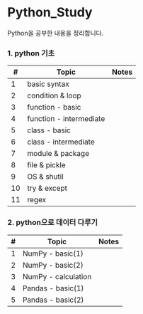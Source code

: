 # Python_Study

Python을 공부한 내용을 정리합니다.


### 1. python 기초
| # | Topic | Notes |
|---|---|---|
|1| basic syntax ||
|2| condition & loop  ||
|3| function - basic  ||
|4| function - intermediate  ||
|5| class - basic ||
|6| class - intermediate ||
|7| module & package ||
|8| file & pickle ||
|9| OS & shutil ||
|10| try & except ||
|11| regex ||

### 2. python으로 데이터 다루기
| # | Topic | Notes |
|---|---|---|
|1| NumPy - basic(1)||
|2| NumPy - basic(2)||
|3| NumPy - calculation||
|4| Pandas - basic(1)||
|5| Pandas - basic(2)||
